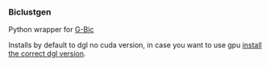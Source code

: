 ### Biclustgen

Python wrapper for [G-Bic](https://github.com/jplobo1313/G-Bic)

Installs by default to dgl no cuda version, in case you want to use 
gpu [install the correct dgl version](https://docs.dgl.ai/en/0.4.x/install/).